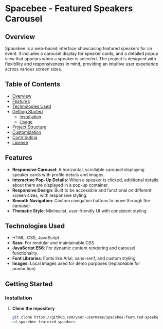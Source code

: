 # Spacebee - Featured Speakers Carousel

## Overview

Spacebee is a web-based interface showcasing featured speakers for an event. It includes a carousel display for speaker cards, and a detailed popup view that appears when a speaker is selected. The project is designed with flexibility and responsiveness in mind, providing an intuitive user experience across various screen sizes.

## Table of Contents
- [Overview](#overview)
- [Features](#features)
- [Technologies Used](#technologies-used)
- [Getting Started](#getting-started)
  - [Installation](#installation)
  - [Usage](#usage)
- [Project Structure](#project-structure)
- [Customization](#customization)
- [Contributing](#contributing)
- [License](#license)

## Features

- **Responsive Carousel**: A horizontal, scrollable carousel displaying speaker cards with profile details and images.
- **Interactive Pop-Up Details**: When a speaker is clicked, additional details about them are displayed in a pop-up container.
- **Responsive Design**: Built to be accessible and functional on different screen sizes, with responsive styling.
- **Smooth Navigation**: Custom navigation buttons to move through the carousel.
- **Thematic Style**: Minimalist, user-friendly UI with consistent styling.

## Technologies Used

- HTML, CSS, JavaScript
- **Sass**: For modular and maintainable CSS
- **JavaScript ES6**: For dynamic content rendering and carousel functionality
- **Font Libraries**: Fonts like Arial, sans-serif, and custom styling
- **Images**: Local images used for demo purposes (replaceable for production)

## Getting Started

### Installation

1. **Clone the repository**
   ```bash
   git clone https://github.com/your-username/spacebee-featured-speakers.git
   cd spacebee-featured-speakers
